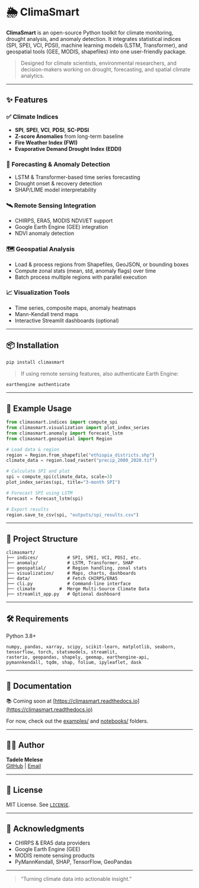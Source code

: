 # 🌦️ ClimaSmart

**ClimaSmart** is an open-source Python toolkit for climate monitoring, drought analysis, and anomaly detection. It integrates statistical indices (SPI, SPEI, VCI, PDSI), machine learning models (LSTM, Transformer), and geospatial tools (GEE, MODIS, shapefiles) into one user-friendly package.

> Designed for climate scientists, environmental researchers, and decision-makers working on drought, forecasting, and spatial climate analytics.

---

## ✨ Features

### ✅ Climate Indices

- **SPI**, **SPEI**, **VCI**, **PDSI**, **SC-PDSI**
- **Z-score Anomalies** from long-term baseline
- **Fire Weather Index (FWI)**
- **Evaporative Demand Drought Index (EDDI)**

### 🤖 Forecasting & Anomaly Detection

- LSTM & Transformer-based time series forecasting
- Drought onset & recovery detection
- SHAP/LIME model interpretability

### 🛰️ Remote Sensing Integration

- CHIRPS, ERA5, MODIS NDVI/ET support
- Google Earth Engine (GEE) integration
- NDVI anomaly detection

### 🗺️ Geospatial Analysis

- Load & process regions from Shapefiles, GeoJSON, or bounding boxes
- Compute zonal stats (mean, std, anomaly flags) over time
- Batch process multiple regions with parallel execution

### 📈 Visualization Tools

- Time series, composite maps, anomaly heatmaps
- Mann-Kendall trend maps
- Interactive Streamlit dashboards (optional)

---

## 📦 Installation

```bash
pip install climasmart
```

> If using remote sensing features, also authenticate Earth Engine:

```bash
earthengine authenticate
```

---

## 🧪 Example Usage

```python
from climasmart.indices import compute_spi
from climasmart.visualization import plot_index_series
from climasmart.anomaly import forecast_lstm
from climasmart.geospatial import Region

# Load data & region
region = Region.from_shapefile("ethiopia_districts.shp")
climate_data = region.load_raster("precip_2000_2020.tif")

# Calculate SPI and plot
spi = compute_spi(climate_data, scale=3)
plot_index_series(spi, title="3-month SPI")

# Forecast SPI using LSTM
forecast = forecast_lstm(spi)

# Export results
region.save_to_csv(spi, "outputs/spi_results.csv")
```

---

## 📂 Project Structure

```
climasmart/
├── indices/           # SPI, SPEI, VCI, PDSI, etc.
├── anomaly/           # LSTM, Transformer, SHAP
├── geospatial/        # Region handling, zonal stats
├── visualization/     # Maps, charts, dashboards
├── data/              # Fetch CHIRPS/ERA5
├── cli.py             # Command-line interface
├── climate         #  Merge Multi-Source Climate Data
├── streamlit_app.py   # Optional dashboard
```

---

## 🛠 Requirements

Python 3.8+

```text
numpy, pandas, xarray, scipy, scikit-learn, matplotlib, seaborn,
tensorflow, torch, statsmodels, streamlit,
rasterio, geopandas, shapely, geemap, earthengine-api,
pymannkendall, tqdm, shap, folium, ipyleaflet, dask
```

---

## 📖 Documentation

📚 Coming soon at [https://climasmart.readthedocs.io](https://climasmart.readthedocs.io)

For now, check out the [examples/](examples/) and [notebooks/](notebooks/) folders.

---

## 🧑‍💻 Author

**Tadele Melese**  
[GitHub](https://github.com/tadele-melese) | [Email](mailto:tadelemelese21m@gmail.com)

---

## 📄 License

MIT License. See [`LICENSE`](LICENSE).

---

## 🙌 Acknowledgments

- CHIRPS & ERA5 data providers
- Google Earth Engine (GEE)
- MODIS remote sensing products
- PyMannKendall, SHAP, TensorFlow, GeoPandas

---

> “Turning climate data into actionable insight.”
